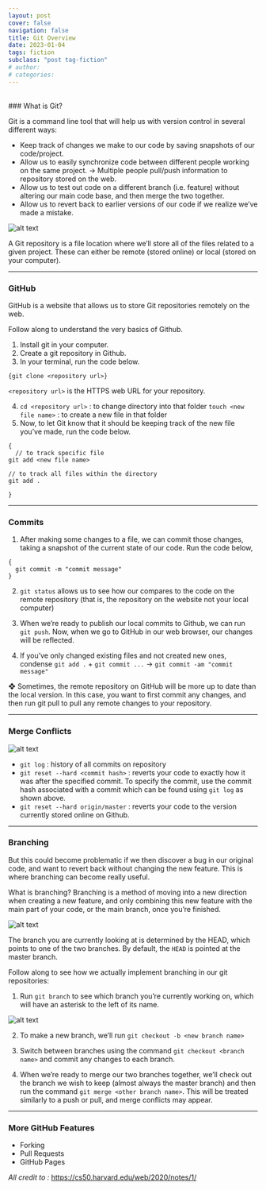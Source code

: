 ```yaml
---
layout: post
cover: false
navigation: false
title: Git Overview
date: 2023-01-04
tags: fiction
subclass: "post tag-fiction"
# author:
# categories:
---
```


<br/>
### What is Git?

Git is a command line tool that will help us with version control in several different ways:

- Keep track of changes we make to our code by saving snapshots of our code/project.
- Allow us to easily synchronize code between different people working on the same project. → Multiple people pull/push information to repository stored on the web.
- Allow us to test out code on a different branch (i.e. feature) without altering our main code base, and then merge the two together.
- Allow us to revert back to earlier versions of our code if we realize we’ve made a mistake.

![alt text](https://miro.medium.com/max/4800/0*UAZ7JUT2H4CHKEVJ.webp)

A Git repository is a file location where we’ll store all of the files related to a given project. These can either be remote (stored online) or local (stored on your computer).

---

### GitHub

GitHub is a website that allows us to store Git repositories remotely on the web.

Follow along to understand the very basics of Github.

1. Install git in your computer.
2. Create a git repository in Github.
3. In your terminal, run the code below.

```
{git clone <repository url>}
```

`<repository url>` is the HTTPS web URL for your repository.

4. `cd <repository url>` : to change directory into that folder
   `touch <new file name>` : to create a new file in that folder
5. Now, to let Git know that it should be keeping track of the new file you’ve made, run the code below.

```
{
  // to track specific file
git add <new file name>

// to track all files within the directory
git add .

}
```

---

### Commits

1. After making some changes to a file, we can commit those changes, taking a snapshot of the current state of our code. Run the code below,

```
{
  git commit -m "commit message"
}
```

2. `git status` allows us to see how our compares to the code on the remote repository (that is, the repository on the website not your local computer)

3. When we’re ready to publish our local commits to Github, we can run `git push`. Now, when we go to GitHub in our web browser, our changes will be reflected.

4. If you’ve only changed existing files and not created new ones, condense `git add .` + `git commit ...` → `git commit -am "commit message"`

❖ Sometimes, the remote repository on GitHub will be more up to date than the local version. In this case, you want to first commit any changes, and then run git pull to pull any remote changes to your repository.

---

### Merge Conflicts

![alt text](https://miro.medium.com/max/1400/1*Q9JVqoWtG7ekUvjxmUuDhA.webp)

- `git log` : history of all commits on repository
- `git reset --hard <commit hash>` : reverts your code to exactly how it was after the specified commit. To specify the commit, use the commit hash associated with a commit which can be found using `git log` as shown above.
- `git reset --hard origin/master` : reverts your code to the version currently stored online on Github.

---

### Branching

But this could become problematic if we then discover a bug in our original code, and want to revert back without changing the new feature. This is where branching can become really useful.

What is branching? Branching is a method of moving into a new direction when creating a new feature, and only combining this new feature with the main part of your code, or the main branch, once you’re finished.

![alt text](https://miro.medium.com/max/1400/0*WKj_PImQYJhunCos.webp)

The branch you are currently looking at is determined by the HEAD, which points to one of the two branches. By default, the `HEAD` is pointed at the master branch.

Follow along to see how we actually implement branching in our git repositories:

1. Run `git branch` to see which branch you’re currently working on, which will have an asterisk to the left of its name.

![alt text](https://miro.medium.com/max/1400/0*qvZ6JCcDkK7GPkm-.webp)

2. To make a new branch, we’ll run `git checkout -b <new branch name>`

3. Switch between branches using the command `git checkout <branch name>` and commit any changes to each branch.

4. When we’re ready to merge our two branches together, we’ll check out the branch we wish to keep (almost always the master branch) and then run the command `git merge <other branch name>`. This will be treated similarly to a push or pull, and merge conflicts may appear.

---

### More GitHub Features

- Forking
- Pull Requests
- GitHub Pages

_All credit to :_ <https://cs50.harvard.edu/web/2020/notes/1/>

